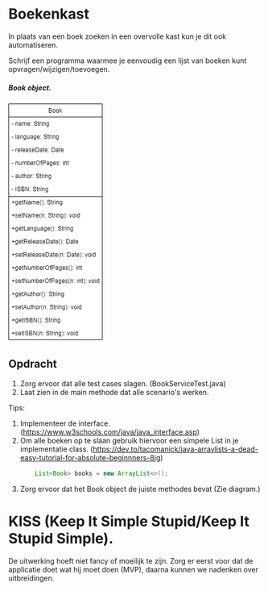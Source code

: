 # Boekenkast

In plaats van een boek zoeken in een overvolle kast kun je dit ook automatiseren. 

Schrijf een programma waarmee je eenvoudig een lijst van boeken kunt opvragen/wijzigen/toevoegen.

##### Book object.
<img src="Book.png" alt=""/>

## Opdracht
1. Zorg ervoor dat alle test cases slagen. (BookServiceTest.java)
2. Laat zien in de main methode dat alle scenario's werken. 


Tips:
1. Implementeer de interface. (https://www.w3schools.com/java/java_interface.asp)
2. Om alle boeken op te slaan gebruik hiervoor een simpele List in je implementatie class. (https://dev.to/tacomanick/java-arraylists-a-dead-easy-tutorial-for-absolute-beginnners-8ig)
   ```java
       List<Book> books = new ArrayList<>(); 
    ```
3. Zorg ervoor dat het Book object de juiste methodes bevat (Zie diagram.)

# KISS (Keep It Simple Stupid/Keep It Stupid Simple).
De uitwerking hoeft niet fancy of moeilijk te zijn. 
Zorg er eerst voor dat de applicatie doet wat hij moet doen (MVP), daarna kunnen we nadenken over uitbreidingen. 

